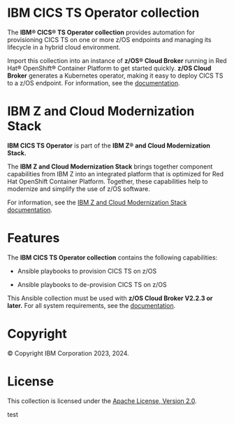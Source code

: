 **IBM CICS TS Operator collection**
========================

The **IBM® CICS® TS Operator collection** provides automation for provisioning CICS TS on one or more z/OS endpoints and managing its lifecycle in a hybrid cloud environment.


Import this collection into an instance of **z/OS® Cloud Broker** running in Red Hat® OpenShift® Container Platform to get started quickly. **z/OS Cloud Broker** generates a Kubernetes operator, making it easy to deploy CICS TS to a z/OS endpoint. For information, see the [documentation](https://www.ibm.com/docs/en/cloud-paks/z-modernization-stack/latest?topic=connect-cics-ts-cics-ts-operator).


**IBM Z and Cloud Modernization Stack**
===========================================
**IBM CICS TS Operator** is part of the **IBM Z® and Cloud Modernization Stack.** 
  
The **IBM Z and Cloud Modernization Stack** brings together component capabilities from IBM Z into an integrated platform that is optimized for Red Hat OpenShift Container Platform. Together, these capabilities help to modernize and simplify the use of z/OS software. 


For information, see the [IBM Z and Cloud Modernization Stack documentation](https://www.ibm.com/docs/en/cloud-paks/z-modernization-stack/latest). 

**Features**
========
The **IBM CICS TS Operator collection** contains the following capabilities: 

* Ansible playbooks to provision CICS TS on z/OS 

* Ansible playbooks to de-provision CICS TS on z/OS 

This Ansible collection must be used with **z/OS Cloud Broker V2.2.3 or later.** For all system requirements, see the [documentation](https://www.ibm.com/docs/en/cloud-paks/z-modernization-stack/latest?topic=planning-system-requirements).

**Copyright**
=========
© Copyright IBM Corporation 2023, 2024.

**License**
=======
This collection is licensed under the [Apache License,
Version 2.0](https://opensource.org/licenses/Apache-2.0).

test
